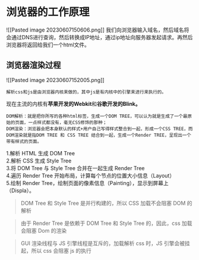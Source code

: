 # 浏览器的工作原理
![[Pasted image 20230607150606.png]]
 我们向浏览器输入域名，然后域名将会通过DNS进行查询，然后转换成IP地址，通过ip地址向服务器发起请求。再然后浏览器将返回给我们一个html文件。
 


## 浏览器渲染过程
![[Pasted image 20230607152005.png]]

	解析css和js是由浏览器内核来做的，其中js是有内核中的引擎来进行来执行的。
现在主流的内核有**苹果开发的Webkit**和**谷歌开发的Blink。**

	DOM解析：就是把你所写的各种html标签，生成一个DOM TREE，可以认为就是生成了一个最原始的页面，一点样式都没有，毫无CSS修饰的那种；
	DOM渲染：浏览器会把本身默认的样式+用户自己写得样式整合到一起，形成一个CSS TREE，而DOM渲染就是指DOM TREE 和 CSS TREE 结合到一起，生成一个Render TREE，呈现出一个带有样式的页面。

1.解析 HTML 生成 DOM Tree  
2.解析 CSS 生成 Style Tree  
3.将 DOM Tree 与 Style Tree 合并在一起生成 Render Tree  
4.遍历 Render Tree 开始布局，计算每个节点的位置大小信息（Layout）  
5.绘制 Render Tree，绘制页面的像素信息（Painting），显示到屏幕上（Displa）。

> DOM Tree 和 Style Tree 是并行构建的，所以 CSS 加载不会阻塞 DOM 的解析

> 由于 Render Tree 是依赖于 DOM Tree 和 Style Tree 的，因此，css 加载会阻塞 Dom 的渲染

> GUI 渲染线程与 JS 引擎线程是互斥的，加载解析 css 时，JS 引擎会被挂起，所以 css 会阻塞 js 的执行